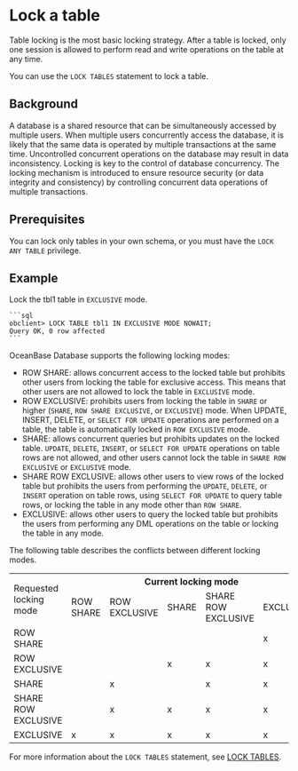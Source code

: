 # Lock a table

Table locking is the most basic locking strategy. After a table is locked, only one session is allowed to perform read and write operations on the table at any time.

You can use the `LOCK TABLES` statement to lock a table.

## Background

A database is a shared resource that can be simultaneously accessed by multiple users. When multiple users concurrently access the database, it is likely that the same data is operated by multiple transactions at the same time. Uncontrolled concurrent operations on the database may result in data inconsistency. Locking is key to the control of database concurrency. The locking mechanism is introduced to ensure resource security (or data integrity and consistency) by controlling concurrent data operations of multiple transactions.

## Prerequisites

You can lock only tables in your own schema, or you must have the `LOCK ANY TABLE` privilege.

## Example

Lock the tbl1 table in `EXCLUSIVE` mode.

    ```sql
    obclient> LOCK TABLE tbl1 IN EXCLUSIVE MODE NOWAIT;
    Query OK, 0 row affected
    ```

OceanBase Database supports the following locking modes:

* ROW SHARE: allows concurrent access to the locked table but prohibits other users from locking the table for exclusive access. This means that other users are not allowed to lock the table in `EXCLUSIVE` mode.
* ROW EXCLUSIVE: prohibits users from locking the table in `SHARE` or higher (`SHARE`, `ROW SHARE EXCLUSIVE`, or `EXCLUSIVE`) mode. When UPDATE, INSERT, DELETE, or `SELECT FOR UPDATE` operations are performed on a table, the table is automatically locked in `ROW EXCLUSIVE` mode.
* SHARE: allows concurrent queries but prohibits updates on the locked table. `UPDATE`, `DELETE`, `INSERT`, or `SELECT FOR UPDATE` operations on table rows are not allowed, and other users cannot lock the table in `SHARE ROW EXCLUSIVE` or `EXCLUSIVE` mode.
* SHARE ROW EXCLUSIVE: allows other users to view rows of the locked table but prohibits the users from performing the `UPDATE`, `DELETE`, or `INSERT` operation on table rows, using `SELECT FOR UPDATE` to query table rows, or locking the table in any mode other than `ROW SHARE`.
* EXCLUSIVE: allows other users to query the locked table but prohibits the users from performing any DML operations on the table or locking the table in any mode.

The following table describes the conflicts between different locking modes.

<table>
   <tr>
       <td rowspan="2">Requested locking mode</td>
       <th colspan="6">Current locking mode</th>
   </tr>
   <tr>
       <td>ROW SHARE</td>
       <td>ROW EXCLUSIVE</td>
       <td>SHARE</td>
       <td>SHARE ROW EXCLUSIVE</td>
       <td>EXCLUSIVE</td>
   </tr>
   <tr>
       <td>ROW SHARE</td>
       <td></td>
       <td></td>
       <td></td>
       <td></td>
       <td>x</td>
   </tr>
   <tr>
       <td>ROW EXCLUSIVE</td>
       <td></td>
       <td></td>
       <td>x</td>
       <td>x</td>
       <td>x</td>
   </tr>
   <tr>
       <td>SHARE</td>
       <td></td>
       <td>x</td>
       <td></td>
       <td>x</td>
       <td>x</td>
   </tr>
   <tr>
       <td>SHARE ROW EXCLUSIVE</td>
       <td></td>
       <td>x</td>
       <td>x</td>
       <td>x</td>
       <td>x</td>
   </tr>
   <tr>
       <td>EXCLUSIVE</td>
       <td>x</td>
       <td>x</td>
       <td>x</td>
       <td>x</td>
       <td>x</td>
   </tr>
</table>

For more information about the `LOCK TABLES` statement, see [LOCK TABLES](../../../../400.development-reference/100.sql-syntax/300.common-tenant-of-oracle-mode/900.sql-statement-of-oracle-mode/300.dcl-of-oracle-mode/2000.lock-table-of-oracle-mode.md).
